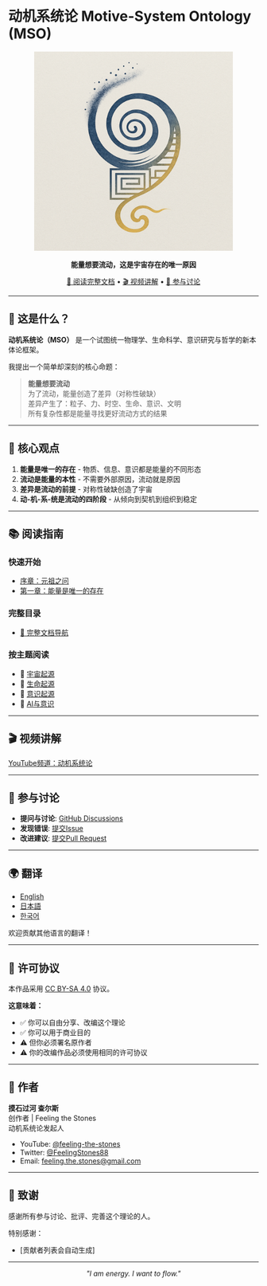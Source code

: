 # 动机系统论 Motive-System Ontology (MSO)

<p align="center">
  <img src="docs/images/covers/mso-logo.png" width="400">
</p>

<p align="center">
  <strong>能量想要流动，这是宇宙存在的唯一原因</strong>
</p>

<p align="center">
  <a href="docs/index.md">📖 阅读完整文档</a> •
  <a href="https://www.youtube.com/channel/UCleqiQruKyTIRFJYfTIvsew/">🎬 视频讲解</a> •
  <a href="https://github.com/feelingthestones/motive-system-ontology/discussions">💬 参与讨论</a>
</p>

---

## 🌟 这是什么？

**动机系统论（MSO）** 是一个试图统一物理学、生命科学、意识研究与哲学的新本体论框架。

我提出一个简单却深刻的核心命题：

> **能量想要流动**  
> 为了流动，能量创造了差异（对称性破缺）  
> 差异产生了：粒子、力、时空、生命、意识、文明  
> 所有复杂性都是能量寻找更好流动方式的结果

---

## 🎯 核心观点

1. **能量是唯一的存在** - 物质、信息、意识都是能量的不同形态
2. **流动是能量的本性** - 不需要外部原因，流动就是原因
3. **差异是流动的前提** - 对称性破缺创造了宇宙
4. **动-机-系-统是流动的四阶段** - 从倾向到契机到组织到稳定

---

## 📚 阅读指南

### 快速开始
- [序章：元祖之问](docs/chapters/part1-ontology/preface.md)
- [第一章：能量是唯一的存在](docs/chapters/part1-ontology/ch01-energy-is-being.md)

### 完整目录
- [📖 完整文档导航](docs/index.md)

### 按主题阅读
- 🌌 [宇宙起源](docs/chapters/part3-manifestation/ch08-physics.md)
- 🧬 [生命起源](docs/chapters/part3-manifestation/ch10-life.md)
- 🧠 [意识起源](docs/chapters/part3-manifestation/ch11-consciousness.md)
- 🤖 [AI与意识](docs/chapters/part5-application/ch20-ai-consciousness.md)

---

## 🎬 视频讲解

[YouTube频道：动机系统论](https://www.youtube.com/@feeling-the-stones)

---

## 💬 参与讨论

- **提问与讨论**: [GitHub Discussions](https://github.com/feelingthestones/motive-system-ontology/discussions)
- **发现错误**: [提交Issue](https://github.com/feelingthestones/motive-system-ontology/issues)
- **改进建议**: [提交Pull Request](https://github.com/feelingthestones/motive-system-ontology/pulls)

---

## 🌍 翻译

- [English](docs/translations/en/)
- [日本語](docs/translations/ja/)
- [한국어](docs/translations/ko/)

欢迎贡献其他语言的翻译！

---

## 📜 许可协议

本作品采用 [CC BY-SA 4.0](LICENSE.md) 协议。

**这意味着：**
- ✅ 你可以自由分享、改编这个理论
- ✅ 你可以用于商业目的
- ⚠️ 但你必须署名原作者
- ⚠️ 你的改编作品必须使用相同的许可协议

---

## 👤 作者

**摸石过河 查尔斯**  
创作者 | Feeling the Stones  
动机系统论发起人

- YouTube: [@feeling-the-stones](https://www.youtube.com/channel/UCleqiQruKyTIRFJYfTIvsew/)
- Twitter: [@FeelingStones88](https://x.com/FeelingStones88)
- Email: feeling.the.stones@gmail.com

---

## 🙏 致谢

感谢所有参与讨论、批评、完善这个理论的人。

特别感谢：
- [贡献者列表会自动生成]

---

<p align="center">
  <i>"I am energy. I want to flow."</i>
</p>